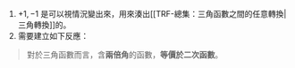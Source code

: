 1. $+1, -1$ 是可以視情況變出來，用來湊出[[TRF-總集：三角函數之間的任意轉換|三角轉換]]的。
2. 需要建立如下反應：
> 對於三角函數而言，含**兩倍角**的函數，**等價於二次函數**。